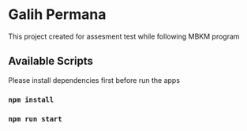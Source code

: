 # Galih Permana

This project created for assesment test while following MBKM program

## Available Scripts

Please install dependencies first before run the apps

### `npm install`

### `npm run start`
